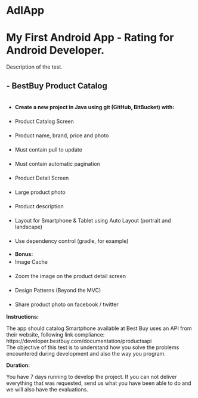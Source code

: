 # AdlApp

<h1>My First Android App - Rating for Android Developer.</h1>

Description of the test.

<h2>- BestBuy Product Catalog</h2>


 <ul> 
 <li style="margin:0; padding:2px 0;"><b>Create a new project in Java using git (GitHub, BitBucket) with:</b></li>
 <li style="margin:0; padding:2px 0;">Product Catalog Screen</li>
 <li style="margin:0; padding:2px 0;">Product name, brand, price and photo</li>
 <li style="margin:0; padding:2px 0;">Must contain pull to update</li>
 <li style="margin:0; padding:2px 0;">Must contain automatic pagination</li>
 <li style="margin:0; padding:2px 0;">Product Detail Screen</li>
 <li style="margin:0; padding:2px 0;">Large product photo</li>
 <li style="margin:0; padding:2px 0;">Product description</li>
 <li style="margin:0; padding:2px 0;">Layout for Smartphone & Tablet using Auto Layout (portrait and landscape)</li>
 <li style="margin:0; padding:2px 0;">Use dependency control (gradle, for example)</li>
 </ul>

<ul> 
 <li style="margin:0; padding:2px 0;"><b>Bonus:</b></li>
 <li style="margin:0; padding:2px 0;">Image Cache</li>
 <li style="margin:0; padding:2px 0;">Zoom the image on the product detail screen</li>
 <li style="margin:0; padding:2px 0;">Design Patterns (Beyond the MVC)</li>
 <li style="margin:0; padding:2px 0;">Share product photo on facebook / twitter</li>
</ul>

<b>Instructions:</b>
<div>
The app should catalog Smartphone available at Best Buy uses an API from their website, following link compliance:
</br>https://developer.bestbuy.com/documentation/productsapi</br>
The objective of this test is to understand how you solve the problems encountered during development and also the way you program.
</div>

<b>Duration:</b>
<div>
You have 7 days running to develop the project. If you can not deliver everything that was requested, send us what you have been able to do and we will also have the evaluations.
</div>
